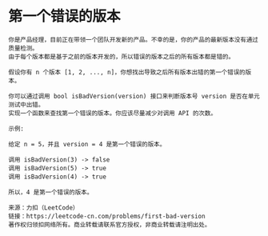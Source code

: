 # 第一个错误的版本

>
    你是产品经理，目前正在带领一个团队开发新的产品。不幸的是，你的产品的最新版本没有通过质量检测。
    由于每个版本都是基于之前的版本开发的，所以错误的版本之后的所有版本都是错的。
    
    假设你有 n 个版本 [1, 2, ..., n]，你想找出导致之后所有版本出错的第一个错误的版本。
    
    你可以通过调用 bool isBadVersion(version) 接口来判断版本号 version 是否在单元测试中出错。
    实现一个函数来查找第一个错误的版本。你应该尽量减少对调用 API 的次数。
    
    示例:
    
    给定 n = 5，并且 version = 4 是第一个错误的版本。
    
    调用 isBadVersion(3) -> false
    调用 isBadVersion(5) -> true
    调用 isBadVersion(4) -> true
    
    所以，4 是第一个错误的版本。 
    
    来源：力扣（LeetCode）
    链接：https://leetcode-cn.com/problems/first-bad-version
    著作权归领扣网络所有。商业转载请联系官方授权，非商业转载请注明出处。
>